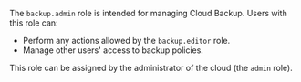 The `backup.admin` role is intended for managing Cloud Backup. Users with this role can:

* Perform any actions allowed by the `backup.editor` role.
* Manage other users' access to backup policies.

This role can be assigned by the administrator of the cloud (the `admin` role).